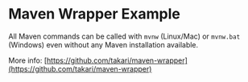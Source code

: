 # Maven Wrapper Example


All Maven commands can be called with `mvnw` (Linux/Mac) or `mvnw.bat` (Windows) even without any Maven installation available.

More info: [https://github.com/takari/maven-wrapper](https://github.com/takari/maven-wrapper)
